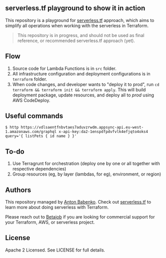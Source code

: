 ## serverless.tf playground to show it in action

This repository is a playground for [serverless.tf](https://github.com/antonbabenko/serverless.tf) approach, which aims to simplify all operations when working with the serverless in Terraform.

> This repository is in progress, and should not be used as final reference, or recommended serverless.tf approach (yet).


## Flow

1. Source code for Lambda Functions is in `src` folder.
1. All infrastructure configuration and deployment configurations is in `terraform` folder.
1. When code changes, and developer wants to "deploy it to prod", run `cd terraform && terraform init && terraform apply`. This will build deployment package, update resources, and deploy all to _prod_ using AWS CodeDeploy.

## Useful commands

```
$ http https://vdlsaentfnbvtaes7aduvzrwdm.appsync-api.eu-west-1.amazonaws.com/graphql x-api-key:da2-1enspdfpdvfvlk4efjqto4oks4 query='{ listPets { id name } }'

```

## To-do

1. Use Terragrunt for orchestration (deploy one by one or all together with respective dependencies)
1. Group resources (eg, by layer (lambdas, for eg), environment, or region)


## Authors

This repository managed by [Anton Babenko](https://github.com/antonbabenko). Check out [serverless.tf](https://serverless.tf) to learn more about doing serverless with Terraform.

Please reach out to [Betajob](https://www.betajob.com/) if you are looking for commercial support for your Terraform, AWS, or serverless project.


## License

Apache 2 Licensed. See LICENSE for full details.
